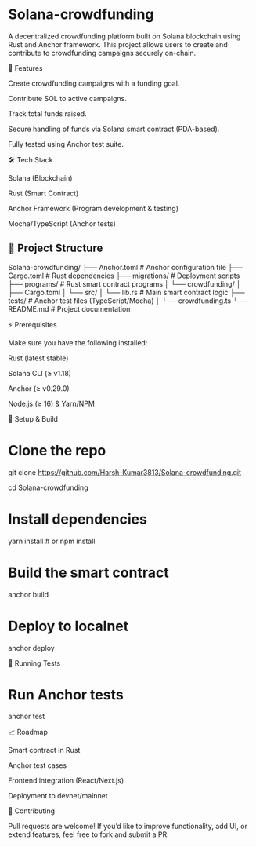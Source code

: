 # Solana-crowdfunding
A decentralized crowdfunding platform built on Solana blockchain using Rust and Anchor framework. This project allows users to create and contribute to crowdfunding campaigns securely on-chain.

🚀 Features

Create crowdfunding campaigns with a funding goal.

Contribute SOL to active campaigns.

Track total funds raised.

Secure handling of funds via Solana smart contract (PDA-based).

Fully tested using Anchor test suite.

🛠️ Tech Stack

Solana (Blockchain)

Rust (Smart Contract)

Anchor Framework (Program development & testing)

Mocha/TypeScript (Anchor tests)

## 📂 Project Structure  
Solana-crowdfunding/
├── Anchor.toml # Anchor configuration file
├── Cargo.toml # Rust dependencies
├── migrations/ # Deployment scripts
├── programs/ # Rust smart contract programs
│ └── crowdfunding/
│ ├── Cargo.toml
│ └── src/
│ └── lib.rs # Main smart contract logic
├── tests/ # Anchor test files (TypeScript/Mocha)
│ └── crowdfunding.ts
└── README.md # Project documentation




⚡ Prerequisites

Make sure you have the following installed:

Rust
 (latest stable)

Solana CLI
 (≥ v1.18)

Anchor
 (≥ v0.29.0)

Node.js (≥ 16) & Yarn/NPM

🔧 Setup & Build
# Clone the repo
git clone https://github.com/Harsh-Kumar3813/Solana-crowdfunding.git

cd Solana-crowdfunding

# Install dependencies
yarn install   # or npm install

# Build the smart contract
anchor build

# Deploy to localnet
anchor deploy


🧪 Running Tests
# Run Anchor tests
anchor test

📈 Roadmap

 Smart contract in Rust

 Anchor test cases

 Frontend integration (React/Next.js)

 Deployment to devnet/mainnet

🤝 Contributing

Pull requests are welcome! If you’d like to improve functionality, add UI, or extend features, feel free to fork and submit a PR.
